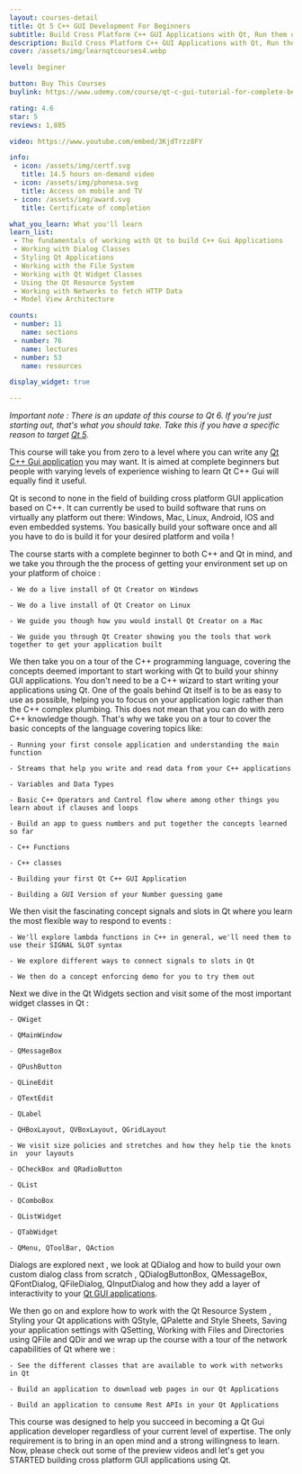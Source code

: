 ```yaml
---
layout: courses-detail
title: Qt 5 C++ GUI Development For Beginners
subtitle: Build Cross Platform C++ GUI Applications with Qt, Run them on Windows, Mac, Linux, Android, iOS and Embedded Devices - Qt 5 C++ GUI Development
description: Build Cross Platform C++ GUI Applications with Qt, Run them on Windows, Mac, Linux, Android, iOS and Embedded Devices - Qt 5 C++ GUI Development
cover: /assets/img/learnqtcourses4.webp

level: beginer

button: Buy This Courses
buylink: https://www.udemy.com/course/qt-c-gui-tutorial-for-complete-beginners/

rating: 4.6
star: 5
reviews: 1,885

video: https://www.youtube.com/embed/3KjdTrzz8FY

info:
 - icon: /assets/img/certf.svg
   title: 14.5 hours on-demand video
 - icon: /assets/img/phonesa.svg
   title: Access on mobile and TV 
 - icon: /assets/img/award.svg
   title: Certificate of completion 

what_you_learn: What you'll learn
learn_list: 
 - The fundamentals of working with Qt to build C++ Gui Applications
 - Working with Dialog Classes
 - Styling Qt Applications
 - Working with the File System
 - Working with Qt Widget Classes
 - Using the Qt Resource System
 - Working with Networks to fetch HTTP Data
 - Model View Architecture

counts: 
 - number: 11
   name: sections
 - number: 76
   name: lectures
 - number: 53
   name: resources

display_widget: true

---
```


*Important note : There is an update of this  course to Qt 6. If  you're just starting out, that's what you should take. Take this if you have a specific reason to target [Qt 5]({{page.url}}).*

This course will take you from zero to a level where you can write any [Qt C++ Gui application]({{page.url}}) you may want. It is aimed at complete beginners but people with varying levels of experience wishing to learn Qt C++ Gui will equally find it useful.

Qt is second to none in the field of building cross platform GUI application based on C++. It can currently be used to build software that runs on virtually any platform out there: Windows, Mac, Linux, Android, IOS and even embedded systems. You basically build your software once and all you have to do is build it for your desired platform and voila !

The course starts with a complete beginner to both C++ and Qt in mind, and we take  you through the the process of getting your environment set up on your platform of choice :

    - We do a live install of Qt Creator on Windows

    - We do a live install of Qt Creator on Linux

    - We guide you though how you would install Qt Creator on a Mac

    - We guide you through Qt Creator showing you the tools that work together to get your application built

We then take you on a tour of the C++ programming language, covering the concepts deemed important to start working with Qt to build your shinny GUI applications. You don't need to be a C++ wizard to start writing your applications using Qt. One of the goals behind Qt itself is to be as easy to use as possible, helping you to focus on your application logic rather than the C++ complex plumbing. This does not mean that you can do with zero C++ knowledge though. That's why we take you on a tour to cover the basic concepts of the language covering topics like:

    - Running your first console application and understanding the main function

    - Streams that help you write and read data from your C++ applications

    - Variables and Data Types

    - Basic C++ Operators and Control flow where among other things you learn about if clauses and loops

    - Build an app to guess numbers and put together the concepts learned so far

    - C++ Functions

    - C++ classes

    - Building your first Qt C++ GUI Application

    - Building a GUI Version of your Number guessing game

We then visit the fascinating concept signals and slots in Qt where  you learn the most flexible way to respond to events : 

    - We'll explore lambda functions in C++ in general, we'll need them to use their SIGNAL SLOT syntax

    - We explore different ways to connect signals to slots in Qt

    - We then do a concept enforcing demo for you to try them out

Next we dive in the Qt Widgets section and visit some of the most important widget classes in Qt : 

    - QWiget

    - QMainWindow

    - QMessageBox

    - QPushButton

    - QLineEdit

    - QTextEdit

    - QLabel

    - QHBoxLayout, QVBoxLayout, QGridLayout

    - We visit size policies and stretches and how they help tie the knots in  your layouts

    - QCheckBox and QRadioButton

    - QList

    - QComboBox

    - QListWidget

    - QTabWidget

    - QMenu, QToolBar, QAction

Dialogs are explored next , we look at QDialog and how to build  your own custom dialog class from scratch , QDialogButtonBox, QMessageBox, QFontDialog, QFileDialog, QInputDialog and how they add a layer of interactivity to your [Qt GUI applications]({{page.url}}).

We then go on and explore how to work with the Qt Resource System , Styling your Qt applications with QStyle, QPalette and Style Sheets, Saving your application settings with QSetting, Working with Files and Directories using QFile and QDir and we wrap up the course with a tour of the network capabilities of Qt where we : 

    - See the different classes that are available to work with networks in Qt

    - Build an application to download web pages in our Qt Applications

    - Build an application to consume Rest APIs in your Qt Applications

This course was designed to help you succeed in becoming a Qt Gui application developer regardless of your current level of expertise. The only requirement is to bring in an open mind and a strong willingness to learn. Now, please check out some of the preview videos andl let's get you STARTED building cross platform GUI applications using Qt.
